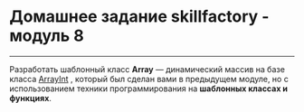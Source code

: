 # Домашнее задание skillfactory - модуль 8
---
Разработать шаблонный класс **Array** — динамический массив на базе класса [ArrayInt](https://github.com/DmitryVic/IntegerArray) , который был сделан вами в предыдущем модуле, но с использованием техники программирования на **шаблонных классах и функциях**.